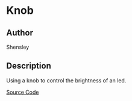 # Knob

## Author

Shensley


## Description

Using a knob to control the brightness of an led.

[Source Code](https://github.com/electro-smith/DaisyExamples/tree/master/seed/Knob)





  


